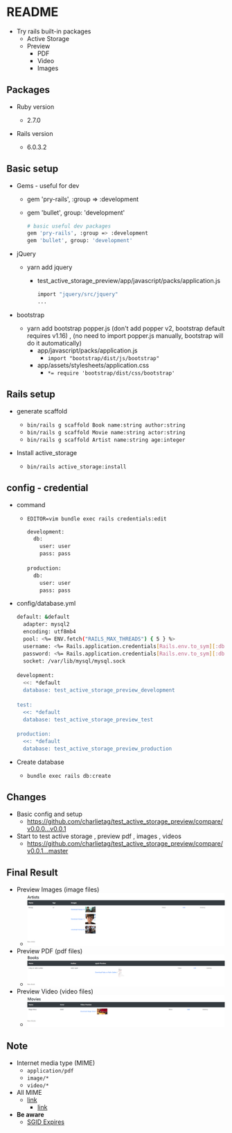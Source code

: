 # README
* Try rails built-in packages
  * Active Storage
  * Preview
    * PDF
    * Video
    * Images

## Packages

* Ruby version
  * 2.7.0

* Rails version
  * 6.0.3.2

## Basic setup
* Gems - useful for dev
  * gem 'pry-rails', :group => :development
  * gem 'bullet', group: 'development'

	```bash
	# basic useful dev packages
	gem 'pry-rails', :group => :development
	gem 'bullet', group: 'development'
	```

* jQuery
  * yarn add jquery
    * test_active_storage_preview/app/javascript/packs/application.js

      ```bash
      import "jquery/src/jquery"
      ...
      ```

* bootstrap
  * yarn add bootstrap popper.js (don't add popper v2, bootstrap default requires v1.16) , (no need to import popper.js manually, bootstrap will do it automatically)
    * app/javascript/packs/application.js
      * `import "bootstrap/dist/js/bootstrap"`
    * app/assets/stylesheets/application.css
      * `*= require 'bootstrap/dist/css/bootstrap'`

## Rails setup

* generate scaffold
  * `bin/rails g scaffold Book name:string author:string`
  * `bin/rails g scaffold Movie name:string actor:string`
  * `bin/rails g scaffold Artist name:string age:integer`

* Install active_storage
  * `bin/rails active_storage:install`


## config - credential

* command
  * `EDITOR=vim bundle exec rails credentials:edit`

    ```bash
    development:
      db:
        user: user
        pass: pass

    production:
      db:
        user: user
        pass: pass
    ```

* config/database.yml

  ```bash
  default: &default
    adapter: mysql2
    encoding: utf8mb4
    pool: <%= ENV.fetch("RAILS_MAX_THREADS") { 5 } %>
    username: <%= Rails.application.credentials[Rails.env.to_sym][:db][:user] %>
    password: <%= Rails.application.credentials[Rails.env.to_sym][:db][:pass] %>
    socket: /var/lib/mysql/mysql.sock

  development:
    <<: *default
    database: test_active_storage_preview_development

  test:
    <<: *default
    database: test_active_storage_preview_test

  production:
    <<: *default
    database: test_active_storage_preview_production
  ```

* Create database
  * `bundle exec rails db:create`

## Changes
* Basic config and setup
  * https://github.com/charlietag/test_active_storage_preview/compare/v0.0.0...v0.0.1
* Start to test active storage , preview pdf , images , videos
  * https://github.com/charlietag/test_active_storage_preview/compare/v0.0.1...master

## Final Result

* Preview Images (image files)
  * ![prview_images.png](/screenshots/preview_images.png)
* Preview PDF (pdf files)
  * ![prview_pdf.png](/screenshots/preview_pdf.png)
* Preview Video (video files)
  * ![prview_video.png](/screenshots/preview_video.png)

## Note

* Internet media type (MIME)
  * `application/pdf`
  * `image/*`
  * `video/*`
* All MIME
  * [link](https://zh.wikipedia.org/zh-tw/%E4%BA%92%E8%81%94%E7%BD%91%E5%AA%92%E4%BD%93%E7%B1%BB%E5%9E%8B)
	* [link](https://blog.gtwang.org/web-development/html-input-accept-attribute-tutorial/)
* **Be aware**
  * [SGID Expires](https://github.com/charlietag/test_action_text#note)
